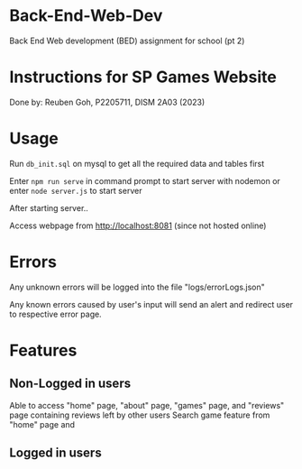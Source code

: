 # Back-End-Web-Dev
Back End Web development (BED) assignment for school (pt 2)


# Instructions for SP Games Website
Done by:
Reuben Goh, P2205711, DISM 2A03 (2023)

# Usage
Run `db_init.sql` on mysql to get all the required data and tables first

Enter `npm run serve` in command prompt to start server with nodemon
or enter `node server.js` to start server

After starting server..

Access webpage from [http://localhost:8081](http://localhost:8081) (since not hosted online)


# Errors
Any unknown errors will be logged into the file "logs/errorLogs.json"

Any known errors caused by user's input will send an alert and redirect user to respective error page.

# Features
## Non-Logged in users
Able to access "home" page, "about" page, "games" page, and "reviews" page containing reviews left by other users
Search game feature from "home" page and 

## Logged in users
